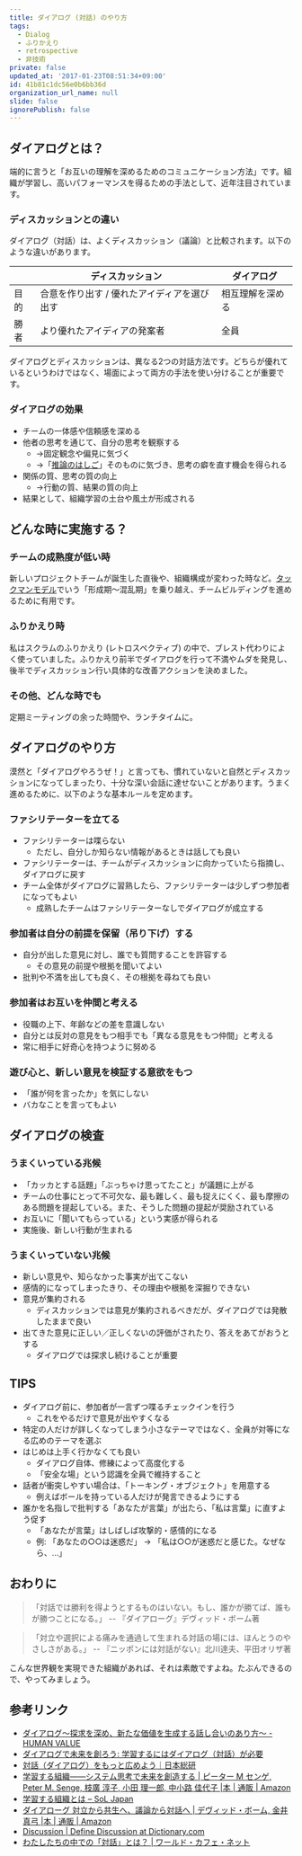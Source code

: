 ```yaml
---
title: ダイアログ (対話) のやり方
tags:
  - Dialog
  - ふりかえり
  - retrospective
  - 非技術
private: false
updated_at: '2017-01-23T08:51:34+09:00'
id: 41b81c1dc56e0b6bb36d
organization_url_name: null
slide: false
ignorePublish: false
---
```

ダイアログとは？
----
端的に言うと「お互いの理解を深めるためのコミュニケーション方法」です。組織が学習し、高いパフォーマンスを得るための手法として、近年注目されています。

### ディスカッションとの違い

ダイアログ（対話）は、よくディスカッション（議論）と比較されます。以下のような違いがあります。

| | ディスカッション | ダイアログ |
|-----|----|----|
|目的|合意を作り出す / 優れたアイディアを選び出す|相互理解を深める|
|勝者|より優れたアイディアの発案者|全員|

ダイアログとディスカッションは、異なる2つの対話方法です。どちらが優れているというわけではなく、場面によって両方の手法を使い分けることが重要です。

### ダイアログの効果

- チームの一体感や信頼感を深める
- 他者の思考を通じて、自分の思考を観察する
  - →固定観念や偏見に気づく
  - →「[推論のはしご](http://starclubseminars.com/writings/entry102.html)」そのものに気づき、思考の癖を直す機会を得られる
- 関係の質、思考の質の向上
  - →行動の質、結果の質の向上
- 結果として、組織学習の土台や風土が形成される


どんな時に実施する？
----
### チームの成熟度が低い時

新しいプロジェクトチームが誕生した直後や、組織構成が変わった時など。[タックマンモデル](http://heart-quake.com/article.php?p=396)でいう「形成期～混乱期」を乗り越え、チームビルディングを進めるために有用です。

### ふりかえり時

私はスクラムのふりかえり (レトロスペクティブ) の中で、ブレスト代わりによく使っていました。ふりかえり前半でダイアログを行って不満やムダを発見し、後半でディスカッション行い具体的な改善アクションを決めました。

### その他、どんな時でも

定期ミーティングの余った時間や、ランチタイムに。


ダイアログのやり方
----
漠然と「ダイアログやろうぜ！」と言っても、慣れていないと自然とディスカッションになってしまったり、十分な深い会話に達せないことがあります。うまく進めるために、以下のような基本ルールを定めます。

### ファシリテーターを立てる

- ファシリテーターは喋らない
    - ただし、自分しか知らない情報があるときは話しても良い
- ファシリテーターは、チームがディスカッションに向かっていたら指摘し、ダイアログに戻す
- チーム全体がダイアログに習熟したら、ファシリテーターは少しずつ参加者になってもよい
  - 成熟したチームはファシリテーターなしでダイアログが成立する

### 参加者は自分の前提を保留（吊り下げ）する

- 自分が出した意見に対し、誰でも質問することを許容する
  - その意見の前提や根拠を聞いてよい
- 批判や不満を出しても良く、その根拠を尋ねても良い

### 参加者はお互いを仲間と考える

- 役職の上下、年齢などの差を意識しない
- 自分とは反対の意見をもつ相手でも「異なる意見をもつ仲間」と考える
- 常に相手に好奇心を持つように努める

### 遊び心と、新しい意見を検証する意欲をもつ

- 「誰が何を言ったか」を気にしない
- バカなことを言ってもよい


ダイアログの検査
----
### うまくいっている兆候

- 「カッカとする話題」「ぶっちゃけ思ってたこと」が議題に上がる
- チームの仕事にとって不可欠な、最も難しく、最も捉えにくく、最も摩擦のある問題を提起している。また、そうした問題の提起が奨励されている
- お互いに「聞いてもらっている」という実感が得られる
- 実施後、新しい行動が生まれる

### うまくいっていない兆候

- 新しい意見や、知らなかった事実が出てこない
- 感情的になってしまったきり、その理由や根拠を深掘りできない
- 意見が集約される
  - ディスカッションでは意見が集約されるべきだが、ダイアログでは発散したままで良い
- 出てきた意見に正しい／正しくないの評価がされたり、答えをあてがおうとする
  - ダイアログでは探求し続けることが重要


TIPS
----
- ダイアログ前に、参加者が一言ずつ喋るチェックインを行う
  - これをやるだけで意見が出やすくなる
- 特定の人だけが詳しくなってしまう小さなテーマではなく、全員が対等になる広めのテーマを選ぶ
- はじめは上手く行かなくても良い
  - ダイアログ自体、修練によって高度化する
  - 「安全な場」という認識を全員で維持すること
- 話者が衝突しやすい場合は、「トーキング・オブジェクト」を用意する
  - 例えばボールを持っている人だけが発言できるようにする
- 誰かを名指しで批判する「あなたが言葉」が出たら、「私は言葉」に直すよう促す
  - 「あなたが言葉」はしばしば攻撃的・感情的になる
  - 例: 「あなたの○○は迷惑だ」 → 「私は○○が迷惑だと感じた。なぜなら、...」


おわりに
----

> 「対話では勝利を得ようとするものはいない。もし、誰かが勝てば、誰もが勝つことになる。」 -- 『ダイアローグ』デヴィッド・ボーム著

> 「対立や選択による痛みを通過して生まれる対話の場には、ほんとうのやさしさがある。」 -- 『ニッポンには対話がない』北川達夫、平田オリザ著

こんな世界観を実現できた組織があれば、それは素敵ですよね。たぶんできるので、やってみましょう。


参考リンク
----
- [ダイアログ～探求を深め、新たな価値を生成する話し合いのあり方～ - HUMAN VALUE](http://www.humanvalue.co.jp/report/magazine_list/dialogue.html)
- [ダイアログで未来を創ろう: 学習するにはダイアログ（対話）が必要](http://smartquest.jp/learning/dialogue/)
- [対話（ダイアログ）をもっと広めよう｜日本総研](https://www.jri.co.jp/page.jsp?id=6007)
- [学習する組織――システム思考で未来を創造する | ピーター M センゲ, Peter M. Senge, 枝廣 淳子, 小田 理一郎, 中小路 佳代子 |本 | 通販 | Amazon](http://amzn.to/2kcRvnX)
- [学習する組織とは – SoL Japan](http://www.soljapan.org/?page_id=9)
- [ダイアローグ 対立から共生へ、議論から対話へ | デヴィッド・ボーム, 金井真弓 |本 | 通販 | Amazon](http://amzn.to/2kcTecL)
- [Discussion | Define Discussion at Dictionary.com](http://www.dictionary.com/browse/discussion)
- [わたしたちの中での「対話」とは？ | ワールド・カフェ・ネット](http://world-cafe.net/about/about-03.html)
